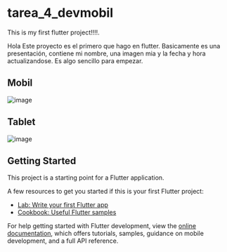 # tarea_4_devmobil

This is my first flutter project!!!!. 

Hola Este proyecto es el primero que hago en flutter. Basicamente es una presentación, contiene mi nombre, una imagen mia y la fecha y hora actualizandose. Es algo sencillo para empezar.

## Mobil
![image](https://github.com/user-attachments/assets/71c04c75-5220-453f-b742-8fdcfb332194)

## Tablet
![image](https://github.com/user-attachments/assets/c68b00c9-df7c-45a3-9147-07888cb48052)

## Getting Started

This project is a starting point for a Flutter application.

A few resources to get you started if this is your first Flutter project:

- [Lab: Write your first Flutter app](https://docs.flutter.dev/get-started/codelab)
- [Cookbook: Useful Flutter samples](https://docs.flutter.dev/cookbook)

For help getting started with Flutter development, view the
[online documentation](https://docs.flutter.dev/), which offers tutorials,
samples, guidance on mobile development, and a full API reference.
